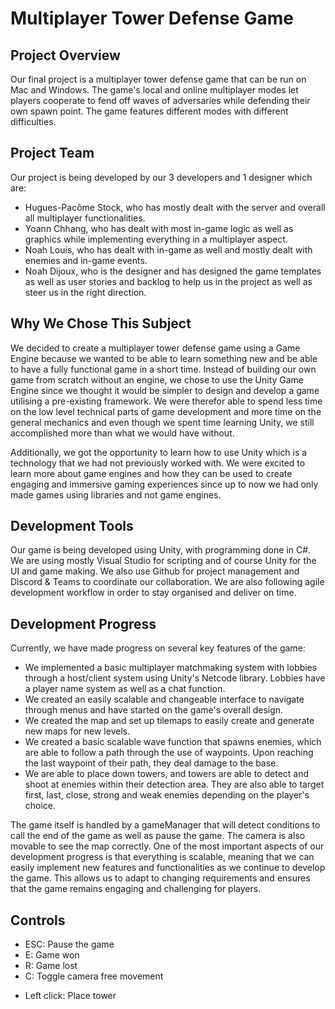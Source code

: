 # Multiplayer Tower Defense Game

## Project Overview

Our final project is a multiplayer tower defense game that can be run on Mac and Windows. The game's local and online multiplayer modes let players cooperate to fend off waves of adversaries while defending their own spawn point. The game features different modes with different difficulties.


## Project Team

Our project is being developed by our 3 developers and 1 designer which are:

- Hugues-Pacôme Stock, who has mostly dealt with the server and overall all multiplayer functionalities.
- Yoann Chhang, who has dealt with most in-game logic as well as graphics while implementing everything in a multiplayer aspect.
- Noah Louis, who has dealt with in-game as well and mostly dealt with enemies and in-game events.
- Noah Dijoux, who is the designer and has designed the game templates as well as user stories and backlog to help us in the project as well as steer us in the right direction.

## Why We Chose This Subject

We decided to create a multiplayer tower defense game using a Game Engine because we wanted to be able to learn something new and be able to have a fully functional game in a short time. Instead of building our own game from scratch without an engine, we chose to use the Unity Game Engine since we thought it would be simpler to design and develop a game utilising a pre-existing framework. We were therefor able to spend less time on the low level technical parts of game development and more time on the general mechanics and even though we spent time learning Unity, we still accomplished more than what we would have without.

Additionally, we got the opportunity to learn how to use Unity which is a technology that we had not previously worked with. We were excited to learn more about game engines and how they can be used to create engaging and immersive gaming experiences since up to now we had only made games using libraries and not game engines.

## Development Tools

Our game is being developed using Unity, with programming done in C#. We are using mostly Visual Studio for scripting and of course Unity for the UI and game making. We also use Github for project management and Discord & Teams to coordinate our collaboration. We are also following agile development workflow in order to stay organised and deliver on time.

## Development Progress

Currently, we have made progress on several key features of the game:

- We implemented a basic multiplayer matchmaking system with lobbies through a host/client system using Unity's Netcode library.
Lobbies have a player name system as well as a chat function.
- We created an easily scalable and changeable interface to navigate through menus and have started on the game's overall design.
- We created the map and set up tilemaps to easily create and generate new maps for new levels.
- We created a basic scalable wave function that spawns enemies, which are able to follow a path through the use of waypoints. Upon reaching the last waypoint of their path, they deal damage to the base.
- We are able to place down towers, and towers are able to detect and shoot at enemies within their detection area. They are also able to target first, last, close, strong and weak enemies depending on the player's choice.

The game itself is handled by a gameManager that will detect conditions to call the end of the game as well as pause the game. The camera is also movable to see the map correctly. One of the most important aspects of our development progress is that everything is scalable, meaning that we can easily implement new features and functionalities as we continue to develop the game. This allows us to adapt to changing requirements and ensures that the game remains engaging and challenging for players.


## Controls

- ESC: Pause the game
- E: Game won
- R: Game lost
- C: Toggle camera free movement
* Left click: Place tower
